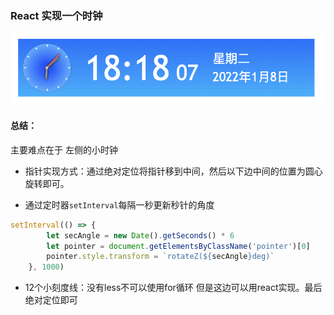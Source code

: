 ### React 实现一个时钟

![avatar](/React实现一个时钟demo/clock.png)
#### 总结：

主要难点在于 左侧的小时钟

- 指针实现方式：通过绝对定位将指针移到中间，然后以下边中间的位置为圆心旋转即可。

- 通过定时器`setInterval`每隔一秒更新秒针的角度
```js
setInterval(() => {
        let secAngle = new Date().getSeconds() * 6
        let pointer = document.getElementsByClassName('pointer')[0]
        pointer.style.transform = `rotateZ(${secAngle}deg)`
    }, 1000)
```

- 12个小刻度线：没有less不可以使用for循环 但是这边可以用react实现。最后绝对定位即可


